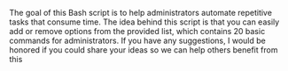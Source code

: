 The goal of this Bash script is to help administrators automate repetitive tasks that consume time. The idea behind this script is that you can easily add or remove options from the provided list, which contains 20 basic commands for administrators. If you have any suggestions, I would be honored if you could share your ideas so we can help others benefit from this

